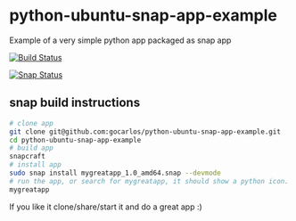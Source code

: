 # python-ubuntu-snap-app-example

Example of a very simple python app packaged as snap app

[![Build Status](https://travis-ci.org/gocarlos/python-ubuntu-snap-app-example.svg?branch=master)](https://travis-ci.org/gocarlos/python-ubuntu-snap-app-example)

[![Snap Status](https://build.snapcraft.io/badge/gocarlos/python-ubuntu-snap-app-example.svg)](https://build.snapcraft.io/user/gocarlos/python-ubuntu-snap-app-example)

## snap build instructions

``` bash
# clone app
git clone git@github.com:gocarlos/python-ubuntu-snap-app-example.git
cd python-ubuntu-snap-app-example
# build app
snapcraft
# install app
sudo snap install mygreatapp_1.0_amd64.snap --devmode
# run the app, or search for mygreatapp, it should show a python icon.
mygreatapp
```
If you like it clone/share/start it and do a great app :)
